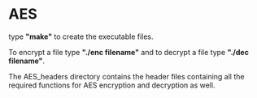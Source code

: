 # AES
type <b>"make"</b> to create the executable files.

To encrypt a file type <b>"./enc filename"</b> and to decrypt a file type <b>"./dec filename"</b>.
  
The AES_headers directory contains the header files containing all the required functions for AES encryption and decryption as well.
